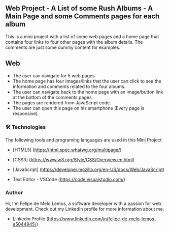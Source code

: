 ## Web Project - A List of some Rush Albums - A Main Page and some Comments pages for each album

This is a mini project with a list of some web pages and a home page that contains four links to four other pages with the album details. The comments are just some dummy content for examples.

## Web

- The user can navigate for 5 web pages.
- The home page has four images/links that the user can click to see the information and comments related to the four albums.
- The user can navigate back to the home page with an image/button link at the bottom of the comments pages.
- The pages are rendered from JavaScript code.
- The user can open this page on his smartphone (Every page is responsive).

### 🛠 Technologies

The following tools and programing languages are used in this Mini Project

- [HTML5] (https://html.spec.whatwg.org/multipage/)
- [CSS3] (https://www.w3.org/Style/CSS/Overview.en.html)
- [JavaScript] (https://developer.mozilla.org/en-US/docs/Web/JavaScript)

- Text Editor - VSCode (https://code.visualstudio.com/)

### Author

Hi, I'm Felipe de Melo Lemos, a software developer with a passion for web development. Check out my LinkedIn profile for more information about me.

- Linkedin Profile (https://www.linkedin.com/in/felipe-de-melo-lemos-a5044945/)
